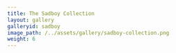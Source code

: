 ```yaml
---
title: The Sadboy Collection
layout: gallery
galleryid: sadboy
image_path: /../assets/gallery/sadboy-collection.png
weight: 6
---
```

